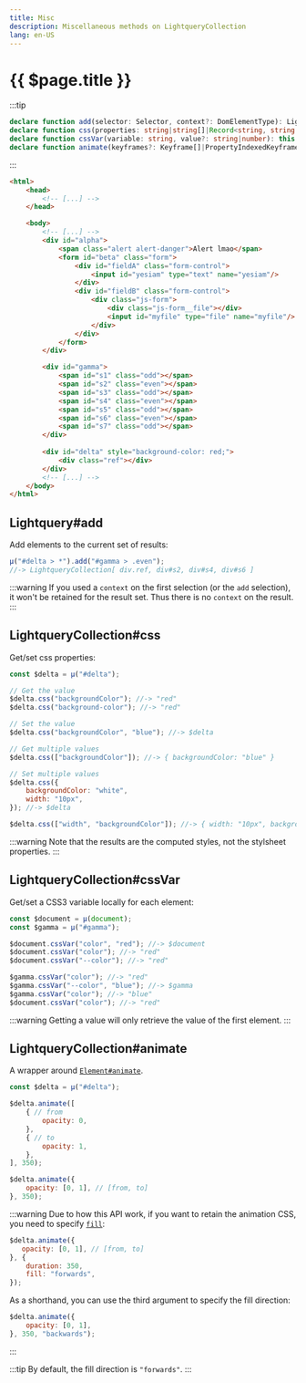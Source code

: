 ```yaml
---
title: Misc
description: Miscellaneous methods on LightqueryCollection 
lang: en-US
---
```

# {{ $page.title }}
:::tip
```typescript
declare function add(selector: Selector, context?: DomElementType): LightqueryCollection;
declare function css(properties: string|string[]|Record<string, string|number>, value?: string|number): this|string|number|null;
declare function cssVar(variable: string, value?: string|number): this|string|number|null;
declare function animate(keyframes?: Keyframe[]|PropertyIndexedKeyframes, options?: KeyframeAnimationOptions|number, fillDirection?: "forwards"|"backwards"|"none"): this;
```
:::

```html
<html>
    <head>
        <!-- [...] -->
    </head>

    <body>
        <!-- [...] -->
        <div id="alpha">
            <span class="alert alert-danger">Alert lmao</span>
            <form id="beta" class="form">
                <div id="fieldA" class="form-control">
                    <input id="yesiam" type="text" name="yesiam"/>
                </div>
                <div id="fieldB" class="form-control">
                    <div class="js-form">
                        <div class="js-form__file"></div>
                        <input id="myfile" type="file" name="myfile"/>
                    </div>
                </div>
            </form>
        </div>

        <div id="gamma">
            <span id="s1" class="odd"></span>
            <span id="s2" class="even"></span>
            <span id="s3" class="odd"></span>
            <span id="s4" class="even"></span>
            <span id="s5" class="odd"></span>
            <span id="s6" class="even"></span>
            <span id="s7" class="odd"></span>
        </div>
        
        <div id="delta" style="background-color: red;">
            <div class="ref"></div>
        </div>
        <!-- [...] -->
    </body>
</html>
```

## Lightquery#add

Add elements to the current set of results:
```javascript
µ("#delta > *").add("#gamma > .even");
//-> LightqueryCollection[ div.ref, div#s2, div#s4, div#s6 ]
```

:::warning
If you used a `context` on the first selection (or the `add` selection), it won't be retained
for the result set. Thus there is no `context` on the result.
:::

## LightqueryCollection#css

Get/set css properties:
```javascript
const $delta = µ("#delta");

// Get the value
$delta.css("backgroundColor"); //-> "red"
$delta.css("background-color"); //-> "red"

// Set the value
$delta.css("backgroundColor", "blue"); //-> $delta

// Get multiple values
$delta.css(["backgroundColor"]); //-> { backgroundColor: "blue" }

// Set multiple values
$delta.css({
    backgroundColor: "white",
    width: "10px",
}); //-> $delta

$delta.css(["width", "backgroundColor"]); //-> { width: "10px", backgroundColor: "white" }
```

:::warning
Note that the results are the computed styles, not the stylsheet properties.
:::

## LightqueryCollection#cssVar

Get/set a CSS3 variable locally for each element:
```javascript
const $document = µ(document);
const $gamma = µ("#gamma");

$document.cssVar("color", "red"); //-> $document
$document.cssVar("color"); //-> "red"
$document.cssVar("--color"); //-> "red"

$gamma.cssVar("color"); //-> "red"
$gamma.cssVar("--color", "blue"); //-> $gamma
$gamma.cssVar("color"); //-> "blue"
$document.cssVar("color"); //-> "red"
```

:::warning
Getting a value will only retrieve the value of the first element.
:::

## LightqueryCollection#animate

A wrapper around [`Element#animate`](https://developer.mozilla.org/docs/Web/API/Element/animate).
```javascript
const $delta = µ("#delta");

$delta.animate([
    { // from
        opacity: 0,
    },
    { // to
        opacity: 1,
    },
], 350);

$delta.animate({
    opacity: [0, 1], // [from, to]
}, 350);
```

:::warning
Due to how this API work, if you want to retain the animation CSS, you need to specify
[`fill`](https://developer.mozilla.org/docs/Web/API/Element/animate):
```javascript
$delta.animate({
   opacity: [0, 1], // [from, to]
}, {
    duration: 350,
    fill: "forwards",
});
```

As a shorthand, you can use the third argument to specify the fill direction:
```javascript
$delta.animate({
    opacity: [0, 1],
}, 350, "backwards");
```
:::

:::tip
By default, the fill direction is `"forwards"`.
:::
